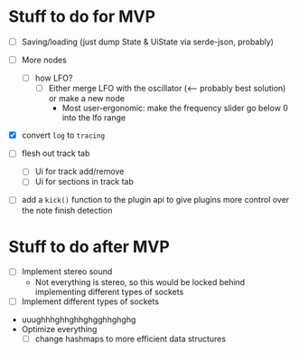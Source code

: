 # Stuff to do for MVP

- [ ] Saving/loading (just dump State & UiState via serde-json, probably)

- [ ] More nodes

  - [ ] how LFO?
    - [ ] Either merge LFO with the oscillator (<-- probably best solution) or make a new node
      - Most user-ergonomic: make the frequency slider go below 0 into the lfo range

- [x] convert `log` to `tracing`

- [ ] flesh out track tab

  - [ ] Ui for track add/remove
  - [ ] Ui for sections in track tab

- [ ] add a `kick()` function to the plugin api to give plugins more control over the note finish detection

# Stuff to do after MVP

- [ ] Implement stereo sound
  - Not everything is stereo, so this would be locked behind implementing different types of sockets
- [ ] Implement different types of sockets
- uuughhhghhghhghgghhghghg
- Optimize everything
  - [ ] change hashmaps to more efficient data structures

